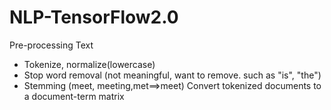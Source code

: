 # NLP-TensorFlow2.0
Pre-processing Text

  - Tokenize, normalize(lowercase)
  - Stop word removal (not meaningful, want to remove. such as "is", "the")
  - Stemming (meet, meeting,met==>meet)
Convert tokenized documents to a document-term matrix
